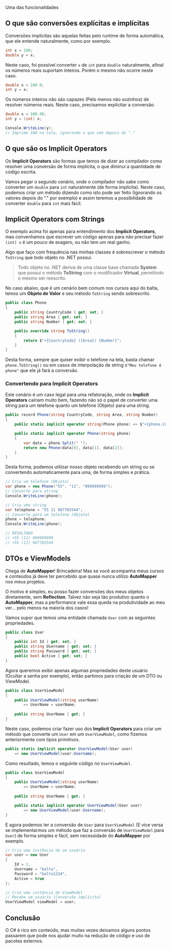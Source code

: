 Uma das funcionalidades

## O que são conversões explícitas e implícitas
Conversões implícitas são aquelas feitas pelo runtime de forma automática, que ele entende naturalmente, como por exemplo.

```csharp
int x = 100;
double y = x;
```

Neste caso, foi possível converter `x` de `int` para `double` naturalmente, afinal os números reais suportam inteiros. Porém o mesmo não ocorre neste caso.

```csharp
double x = 100.0;
int y = x;
```

Os números inteiros não são capazes (Pelo menos não sozinhos) de resolver números reais. Neste caso, precisamos explicitar a conversão.

```csharp
double x = 100.98;
int y = (int) x;

Console.WriteLine(y); 
// Imprime 100 na tela, ignorando o que vem depois do "."
```

## O que são os Implicit Operators
Os **Implicit Operators** são formas que temos de dizer ao compilador como resolver uma conversão de forma implícita, o que diminui a quantidade de código escrita.

Vamos pegar o segundo cenário, onde o compilador não sabe como converter um `double` para `int` naturalmente (de forma implícita). Neste caso, podemos criar um método dizendo como isto pode ser feito (Ignorando os valores depois do "." por exemplo) e assim teremos a possibilidade de converter `double` para `int` mais fácil.

## Implicit Operators com Strings
O exemplo acima foi apenas para entendimento dos **Implicit Operators**, mas convenhamos que escrever um código apenas para não precisar fazer `(int) x` é um pouco de exagero, ou não tem um real ganho.

Algo que faço com frequência nas minhas classes é sobrescrever o método `ToString` que todo objeto no .NET possui.

> Todo objeto no .NET deriva de uma classe base chamada **System** que possui o método **ToString** com o modificador **Virtual**, permitindo o mesmo ser reescrito.

No caso abaixo, que é um cenário bem comum nos cursos aqui do balta, temos um **Objeto de Valor** e seu método `ToString` sendo sobrescrito.

```csharp
public class Phone 
{
    public string CountryCode { get; set; }
    public string Area { get; set; }
    public string Number { get; set; }

    public override string ToString()
    {
        return $"+{CountryCode} ({Area}) {Number}";
    }
}
```

Desta forma, sempre que quiser exibir o telefone na tela, basta chamar `phone.ToString()` ou em casos de interpolação de string `$"Meu telefone é phone"` que ele já fará a conversão.

### Convertendo para Implicit Operators
Este cenário é um caso legal para uma refatoração, onde os **Implicit Operators** cairiam muito bem, fazendo não só o papel de converter uma string para um telefone quanto um telefone (Objeto) para uma string.

```csharp
public record Phone(string CountryCode, string Area, string Number)
{
    public static implicit operator string(Phone phone) => $"+{phone.CountryCode} ({phone.Area}) {phone.Number}";

    public static implicit operator Phone(string phone)
    {
        var data = phone.Split(" ");
        return new Phone(data[0], data[1], data[2]);
    }
}
```

Desta forma, podemos utilizar nosso objeto recebendo um string ou se convertendo automaticamente para uma, de forma simples e prática.

```csharp
// Cria um telefone (Objeto)
var phone = new Phone("55", "11", "999999999");
// Converte para string
Console.WriteLine(phone);

// Cria uma string
var telephone = "55 11 987765544";
// Converte para um telefone (Objeto)
phone = telephone;
Console.WriteLine(phone);

// RESULTADO
// +55 (11) 999999999
// +55 (11) 987765544
```

## DTOs e ViewModels
Chega de **AutoMapper**! Brincadeira! Mas se você acompanha meus cursos e conteúdos já deve ter percebido que quase nunca utilizo **AutoMapper** nos meus projetos.

O motivo é simples, eu posso fazer conversões dos meus objetos diretamente, sem **Reflection**. Talvez não seja tão produtivo quanto o **AutoMapper**, mas a performance vale essa queda na produtividade ao meu ver... pelo menos na maioria dos casos!

Vamos supor que temos uma entidade chamada `User` com as seguintes propriedades.

```csharp
public class User
{
    public int Id { get; set; }
    public string Username { get; set; }
    public string Password { get; set; }
    public bool Active { get; set; }
}
```

Agora queremos exibir apenas algumas propriedades deste usuário (Ocultar a senha por exemplo), então partimos para criação de um DTO ou ViewModel.

```csharp
public class UserViewModel
{
    public UserViewModel(string userName) 
        => UserName = userName;
    
    public string UserName { get; }
}
```

Neste caso, podemos criar fazer uso dos **Implicit Operators** para criar um método que converte um `User` em um `UserViewModel`, como fizemos anteriormente com tipos primitivos.

```csharp
public static implicit operator UserViewModel(User user) 
    => new UserViewModel(user.Username);
```

Como resultado, temos o seguinte código no `UserViewModel`.
```csharp
public class UserViewModel
{
    public UserViewModel(string userName) 
        => UserName = userName;
    
    public string UserName { get; }

    public static implicit operator UserViewModel(User user) 
        => new UserViewModel(user.Username);
}
```

E agora podemos ter a conversão de `User` para `UserViewModel` (E vice versa se implementarmos um método que faz a conversão de `UserViewModel` para `User`) de forma simples e fácil, sem necessidade do **AutoMapper** por exemplo.

```csharp
// Cria uma instância de um usuário
var user = new User
{
    Id = 1,
    Username = "balta",
    Password = "balta1234",
    Active = true
};

// Cria uma instância do ViewModel
// Recebe um usuário (Conversão implícita)
UserViewModel viewModel = user;
```
## Conclusão
O C# é rico em conteúdo, mas muitas vezes deixamos alguns pontos passarem que pode nos ajudar muito na redução de código e uso de pacotes externos.